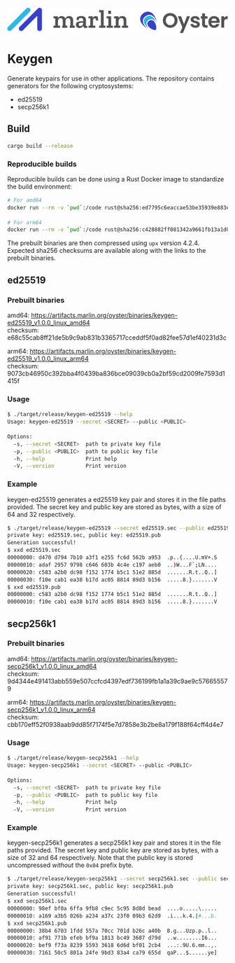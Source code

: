 ![Marlin Oyster Logo](./logo.svg)

# Keygen

Generate keypairs for use in other applications. The repository contains generators for the following cryptosystems:
- ed25519
- secp256k1

## Build

```bash
cargo build --release
```

### Reproducible builds

Reproducible builds can be done using a Rust Docker image to standardize the build environment:

```bash
# For amd64
docker run --rm -v `pwd`:/code rust@sha256:ed7795c6eaccae53be35939e883e8c3de0197b21e8eddbd9f04b0c4bc757c094 /code/build-amd64.sh

# For arm64
docker run --rm -v `pwd`:/code rust@sha256:c428882ff081342a9661fb13a1d059ecdc0b6e979ffec64b80371cf20a2088b0 /code/build-arm64.sh
```

The prebuilt binaries are then compressed using `upx` version 4.2.4. Expected sha256 checksums are available along with the links to the prebuilt binaries.

## ed25519

### Prebuilt binaries

amd64: https://artifacts.marlin.org/oyster/binaries/keygen-ed25519_v1.0.0_linux_amd64 \
checksum: e68c55cab8ff21de5b9c9ab831b3365717cceddf5f0ad82fee57d1ef40231d3c

arm64: https://artifacts.marlin.org/oyster/binaries/keygen-ed25519_v1.0.0_linux_arm64 \
checksum: 9073cb46950c392bba4f0439ba836bce09039cb0a2bf59cd2009fe7593d1415f

### Usage

```bash
$ ./target/release/keygen-ed25519 --help
Usage: keygen-ed25519 --secret <SECRET> --public <PUBLIC>

Options:
  -s, --secret <SECRET>  path to private key file
  -p, --public <PUBLIC>  path to public key file
  -h, --help             Print help
  -V, --version          Print version
```

### Example

keygen-ed25519 generates a ed25519 key pair and stores it in the file paths provided. The secret key and public key are stored as bytes, with a size of 64 and 32 respectively.

```bash
$ ./target/release/keygen-ed25519 --secret ed25519.sec --public ed25519.pub
private key: ed25519.sec, public key: ed25519.pub
Generation successful!
$ xxd ed25519.sec
00000000: d470 d794 7b10 a3f1 e255 fc6d 562b a953  .p..{....U.mV+.S
00000010: adaf 2957 9798 c646 603b 4c4e c197 aeb0  ..)W...F`;LN....
00000020: c583 a2b0 dc98 f152 1774 b5c1 51e2 885d  .......R.t..Q..]
00000030: f10e cab1 ea38 b17d ac05 8814 89d3 b156  .....8.}.......V
$ xxd ed25519.pub
00000000: c583 a2b0 dc98 f152 1774 b5c1 51e2 885d  .......R.t..Q..]
00000010: f10e cab1 ea38 b17d ac05 8814 89d3 b156  .....8.}.......V
```

## secp256k1

### Prebuilt binaries

amd64: https://artifacts.marlin.org/oyster/binaries/keygen-secp256k1_v1.0.0_linux_amd64 \
checksum: 9d4344e491413abb559e507ccfcd4397edf736199fb1a1a39c9ae9c576655579

arm64: https://artifacts.marlin.org/oyster/binaries/keygen-secp256k1_v1.0.0_linux_arm64 \
checksum: cbb170eff52f0938aab9dd85f7174f5e7d7858e3b2be8a179f188f64cff4d4e7

### Usage

```bash
$ ./target/release/keygen-secp256k1 --help
Usage: keygen-secp256k1 --secret <SECRET> --public <PUBLIC>

Options:
  -s, --secret <SECRET>  path to private key file
  -p, --public <PUBLIC>  path to public key file
  -h, --help             Print help
  -V, --version          Print version
```

### Example

keygen-secp256k1 generates a secp256k1 key pair and stores it in the file paths provided. The secret key and public key are stored as bytes, with a size of 32 and 64 respectively. Note that the public key is stored uncompressed _without_ the `0x04` prefix byte.

```bash
$ ./target/release/keygen-secp256k1 --secret secp256k1.sec --public secp256k1.pub
private key: secp256k1.sec, public key: secp256k1.pub
Generation successful!
$ xxd secp256k1.sec 
00000000: 98ef bf0a 6ffa 9fb8 c9ec 5c95 8d8d bead  ....o.....\.....
00000010: a169 a3b5 026b a234 a37c 23f0 09b3 62d9  .i...k.4.|#...b.
$ xxd secp256k1.pub
00000000: 38b4 6703 1fdd 557a 70cc 701d b26c a40b  8.g...Uzp.p..l..
00000010: af91 771b efeb bf9a 1813 bc49 3687 d79d  ..w........I6...
00000020: bef9 f73a 8239 5593 3618 6d6d bf01 2cb4  ...:.9U.6.mm..,.
00000030: 7161 50c5 801a 24fe 9bd3 83a4 ca79 655d  qaP...$......ye]
```

